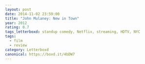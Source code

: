 ```yaml
---
layout: post 
date: 2014-11-02 23:59:00
title: "John Mulaney: New in Town"
year: 2012
rating: 0.7
tags_letterboxd: standup comedy, Netflix, streaming, HDTV, NYC
tags:
  - film
  - review
category: Letterboxd
canonical: https://boxd.it/4bDW7
---
```

